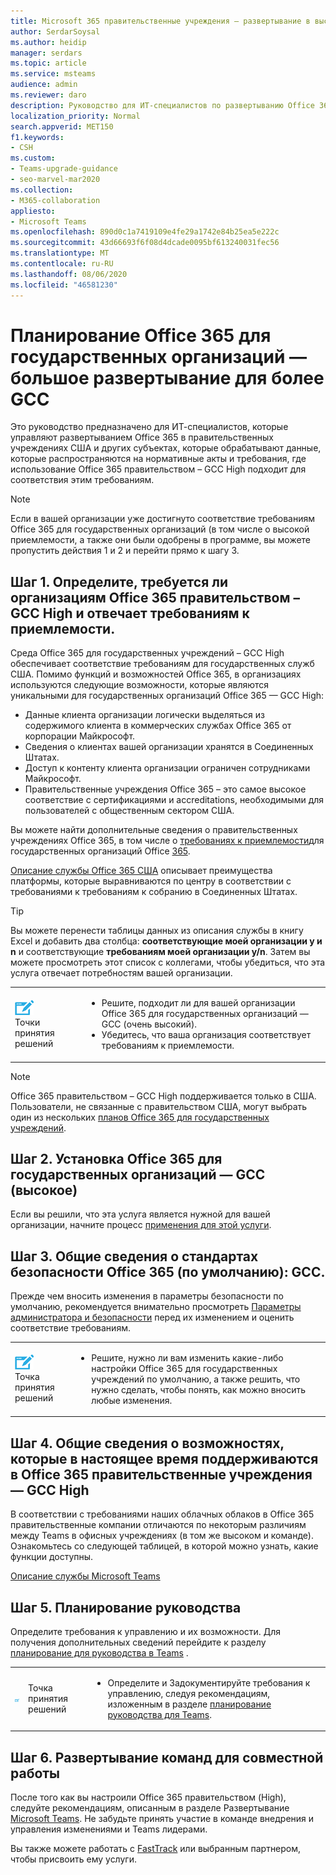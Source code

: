 ```yaml
---
title: Microsoft 365 правительственные учреждения — развертывание в высоком развернутом GCC
author: SerdarSoysal
ms.author: heidip
manager: serdars
ms.topic: article
ms.service: msteams
audience: admin
ms.reviewer: daro
description: Руководство для ИТ-специалистов по развертыванию Office 365 в компаниях, которые обрабатывают данные, подлежащие регулированию за правительство США.
localization_priority: Normal
search.appverid: MET150
f1.keywords:
- CSH
ms.custom:
- Teams-upgrade-guidance
- seo-marvel-mar2020
ms.collection:
- M365-collaboration
appliesto:
- Microsoft Teams
ms.openlocfilehash: 890d0c1a7419109e4fe29a1742e84b25ea5e222c
ms.sourcegitcommit: 43d66693f6f08d4dcade0095bf613240031fec56
ms.translationtype: MT
ms.contentlocale: ru-RU
ms.lasthandoff: 08/06/2020
ms.locfileid: "46581230"
---
```

# <a name="plan-for-office-365-government---gcc-high-deployments"></a>Планирование Office 365 для государственных организаций — большое развертывание для более GCC

Это руководство предназначено для ИТ-специалистов, которые управляют развертыванием Office 365 в правительственных учреждениях США и других субъектах, которые обрабатывают данные, которые распространяются на нормативные акты и требования, где использование Office 365 правительством – GCC High подходит для соответствия этим требованиям.

> [!NOTE]
> Если в вашей организации уже достигнуто соответствие требованиям Office 365 для государственных организаций (в том числе о высокой приемлемости, а также они были одобрены в программе, вы можете пропустить действия 1 и 2 и перейти прямо к шагу 3.

## <a name="step-1-determine-whether-your-organization-needs-office-365-government---gcc-high-and-meets-eligibility-requirements"></a>Шаг 1. Определите, требуется ли организациям Office 365 правительством – GCC High и отвечает требованиям к приемлемости. 

Среда Office 365 для государственных учреждений – GCC High обеспечивает соответствие требованиям для государственных служб США. Помимо функций и возможностей Office 365, в организациях используются следующие возможности, которые являются уникальными для государственных организаций Office 365 — GCC High:

- Данные клиента организации логически выделяться из содержимого клиента в коммерческих службах Office 365 от корпорации Майкрософт.
- Сведения о клиентах вашей организации хранятся в Соединенных Штатах.
- Доступ к контенту клиента организации ограничен сотрудниками Майкрософт.
- Правительственные учреждения Office 365 – это самое высокое соответствие с сертификациями и accreditations, необходимыми для пользователей с общественным сектором США.

Вы можете найти дополнительные сведения о правительственных учреждениях Office 365, в том числе о [требованиях к приемлемости](https://products.office.com/government/compare-office-365-government-plans#EligibilityRequirements)для государственных организаций Office [365](https://products.office.com/government/compare-office-365-government-plans).

[Описание службы Office 365 США](https://docs.microsoft.com/office365/servicedescriptions/office-365-platform-service-description/office-365-us-government/office-365-us-government) описывает преимущества платформы, которые выравниваются по центру в соответствии с требованиями к требованиям к собранию в Соединенных Штатах.


> [!Tip]
> Вы можете перенести таблицы данных из описания службы в книгу Excel и добавить два столбца: **соответствующие моей организации y и n** и соответствующие **требованиям моей организации y/n**. Затем вы можете просмотреть этот список с коллегами, чтобы убедиться, что эта услуга отвечает потребностям вашей организации.


|    |     |
|-----------|------------|
| ![Значок, изображающий точки принятия решений](media/audio_conferencing_image7.png) <br/>Точки принятия решений|<ul><li>Решите, подходит ли для вашей организации Office 365 для государственных организаций — GCC (очень высокий).</li><li>Убедитесь, что ваша организация соответствует требованиям к приемлемости.</li></ul> |

> [!Note]
> Office 365 правительством – GCC High поддерживается только в США. Пользователи, не связанные с правительством США, могут выбрать один из нескольких [планов Office 365 для государственных учреждений](https://products.office.com/en/government/compare-office-365-government-plans).

## <a name="step-2-apply-for-office-365-government---gcc-high"></a>Шаг 2. Установка Office 365 для государственных организаций — GCC (высокое)

Если вы решили, что эта услуга является нужной для вашей организации, начните процесс [применения для этой услуги](https://products.office.com/government/eligibility-validation).


## <a name="step-3-understand-office-365-government---gcc-high-default-security-settings"></a>Шаг 3. Общие сведения о стандартах безопасности Office 365 (по умолчанию): GCC.

Прежде чем вносить изменения в параметры безопасности по умолчанию, рекомендуется внимательно просмотреть [Параметры администратора и безопасности](enable-features-office-365.md) перед их изменением и оценить соответствие требованиям.

|    |     |
|-----------|------------|
| ![Значок, изображающий точку принятия решения](media/audio_conferencing_image7.png) <br/>Точка принятия решений|<ul><li>Решите, нужно ли вам изменить какие-либо настройки Office 365 для государственных учреждений по умолчанию, а также решить, что нужно сделать, чтобы понять, как можно вносить любые изменения.</li></ul> |


## <a name="step-4-understand-which-teams-capabilities-are-currently-available-in-office-365-government---gcc-high"></a>Шаг 4. Общие сведения о возможностях, которые в настоящее время поддерживаются в Office 365 правительственные учреждения — GCC High

В соответствии с требованиями наших облачных облаков в Office 365 правительственные компании отличаются по некоторым различиям между Teams в офисных учреждениях (в том же высоком и команде). Ознакомьтесь со следующей таблицей, в которой можно узнать, какие функции доступны.

[Описание службы Microsoft Teams](https://docs.microsoft.com/office365/servicedescriptions/teams-service-description)

## <a name="step-5-plan-for-governance"></a>Шаг 5. Планирование руководства

Определите требования к управлению и их возможности. Для получения дополнительных сведений перейдите к разделу [планирование для руководства в Teams](plan-teams-governance.md) .

|         |         |         |
|---------|---------|---------|
|<img src="media/audio_conferencing_image7.png" alt="An icon depicting a decision point"/>|Точка принятия решений |<ul><li>Определите и Задокументируйте требования к управлению, следуя рекомендациям, изложенным в разделе [планирование руководства для Teams](plan-teams-governance.md). </li></ul>|

## <a name="step-6-deploy-teams-for-collaboration"></a>Шаг 6. Развертывание команд для совместной работы

После того как вы настроили Office 365 правительством (High), следуйте рекомендациям, описанным в разделе Развертывание [Microsoft Teams](How-to-roll-out-teams.md). Не забудьте принять участие в команде внедрения и управления изменениями и Teams лидерами.

Вы также можете работать с [FastTrack](https://www.microsoft.com/fasttrack) или выбранным партнером, чтобы присвоить ему услуги.

